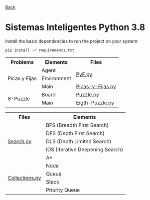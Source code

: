 [Back](https://github.com/davidrh195/Sistemas-Inteligentes/tree/master)

# Sistemas Inteligentes Python 3.8

Install the basic dependencies to run the project on your system:

```
pip install -r requirements.txt
```

<table>
    <tr>
        <th>Problems</th>
        <th>Elements</th>
        <th>Files</th>
    </tr>
    <tr>
        <td rowspan="3">Picas y Fijas</td>
        <td>Agent</td>
        <td rowspan="2"><a HREF="https://github.com/davidrh195/Sistemas-Inteligentes/blob/Python/Problems/PyF.py">PyF.py</a></td>
    </tr>
    <tr>
        <td>Environment</td>
    </tr>
    <tr>
        <td>Main</td>
        <td><a HREF="https://github.com/davidrh195/Sistemas-Inteligentes/blob/Python/Picas-y-Fijas.py">Picas-y-Fijas.py</a></td>
    </tr>
    <tr>
        <td rowspan="2">8-Puzzle</td>
        <td>Board</td>
        <td ><a HREF="https://github.com/davidrh195/Sistemas-Inteligentes/blob/Python/Problems/Puzzle.py">Puzzle.py</a></td>
    </tr>
    <tr>
        <td>Main</td>
        <td><a HREF="https://github.com/davidrh195/Sistemas-Inteligentes/blob/Python/Eigth-Puzzle.py">Eigth-Puzzle.py</a></td>
    </tr>
</table>

<table>
    <tr>
        <th>Files</th>
        <th>Elements</th>
    </tr>
    <tr>
        <td rowspan="5"><a HREF="https://github.com/davidrh195/Sistemas-Inteligentes/blob/Python/Utils/Search.py">Search.py</a></td>
        <td>BFS (Breadth First Search)</td>
    </tr>
    <tr>
        <td>DFS (Depth First Search)</td>
    </tr>
    <tr>
        <td>DLS (Depth Limited Search)</td>
    </tr>
    <tr>
        <td>IDS (Iterative Deepening Search)</td>
    </tr>
    <tr>
        <td>A*</td>
    </tr>
    <tr>
        <td rowspan="4"><a HREF="https://github.com/davidrh195/Sistemas-Inteligentes/blob/Python/Utils/Collections.py">Collections.py</a></td>
        <td>Node</td>
    </tr>
    <tr>
        <td>Queue</td>
    </tr>
    <tr>
        <td>Stack</td>
    </tr>
    <tr>
        <td>Priority Queue</td>
    </tr>
</table>
